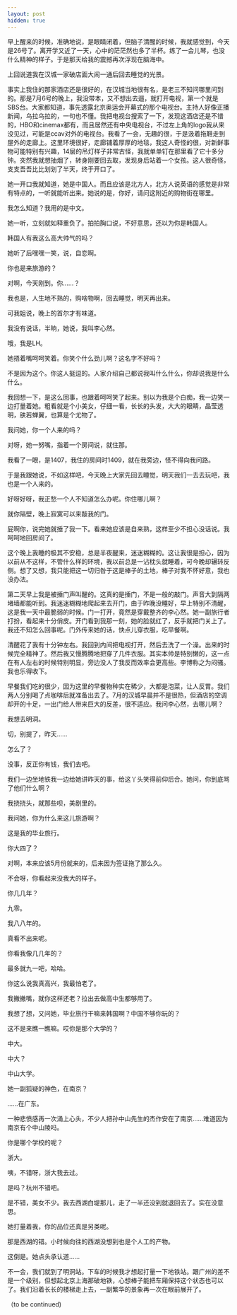 ```yaml
---
layout: post
hidden: true
---
```

早上醒来的时候，准确地说，是眼睛闭着，但脑子清醒的时候，我就感觉到，今天是26号了。离开学又近了一天，心中的茫茫然也多了半杯。练了一会儿琴，也没什么精神的样子。于是那天给我的震撼再次浮现在脑海中。
  
上回说道我在汉城一家破店面大闹一通后回去睡觉的光景。
  
事实上我住的那家酒店还是很好的，在汉城当地很有名，是老三不知问哪里问到的。那是7月6号的晚上，我没带本，又不想出去遛，就打开电视，第一个就是SBS台。大家都知道，事先透露北京奥运会开幕式的那个电视台。主持人好像正播新闻，乌拉乌拉的，一句也不懂。我把电视台搜索了一下，发现这酒店还是不错的，HBO和cinemax都有，而且居然还有中央电视台，不过左上角的logo我从来没见过，可能是ccav对外的电视台。我看了一会，无趣的很，于是汲着拖鞋走到屋外的走廊上。这里环境很好，走廊铺着厚厚的地毯，我这人奇怪的很，对新鲜事物可能特别有兴趣，14层的吊灯样子非常古怪，我就单单钉在那里看了它十多分钟。突然我就想抽烟了，转身刚要回去取，发现身后站着一个女孩。这人很奇怪，支支吾吾比比划划了半天，终于开口了。
  
她一开口我就知道，她是中国人。而且应该是北方人，北方人说英语的感觉是非常有特点的，一听就能听出来。她说的是，你好，请问这附近的购物街在哪里。
  
我怎么知道？我用的是中文。
  
她一听，立刻就如释重负了。拍拍胸口说，不好意思，还以为你是韩国人。
  
韩国人有我这么高大帅气的吗？
  
她听了后嘿嘿一笑，说，自恋啊。
  
你也是来旅游的？
  
对啊，今天刚到。你……？
  
我也是，人生地不熟的，购啥物啊，回去睡觉，明天再出来。
  
可我姐说，晚上的首尔才有味道。
  
我没有说话，半晌，她说，我叫李心然。
  
哦，我是LH。
  
她捂着嘴呵呵笑着。你笑个什么劲儿啊？这名字不好吗？
  
不是因为这个。你这人挺逗的。人家介绍自己都说我叫什么什么，你却说我是什么什么。
  
我回想一下，是这么回事，也跟着呵呵笑了起来。别以为我是个白痴，我一边笑一边打量着她。粗看就是个小美女，仔细一看，长长的头发，大大的眼睛，晶莹透明，肤若蝉翼，也算是个尤物了。
  
我问她，你一个人来的吗？
  
对呀，她一努嘴，指着一个房间说，就住那。
  
我看了一眼，是1407，我住的房间时1409，就在我旁边，怪不得向我问路。
  
于是我跟她说，不如这样吧，今天晚上大家先回去睡觉，明天我们一去去玩吧，我也是一个人来的。
  
好呀好呀，我正愁一个人不知道怎么办呢。你住哪儿啊？
  
就你隔壁，晚上寂寞可以来敲我的门。
  
屁啊你，说完她就捶了我一下。看来她应该是自来熟，这样至少不担心没话说。我呵呵地回房间了。
  
这个晚上我睡的极其不安稳，总是半夜醒来，迷迷糊糊的。这让我很是担心，因为以前从不这样，不管什么样的环境，我以前总是一沾枕头就睡着，可今晚却辗转反侧。想了又想，我只能把这一切归咎于这是棒子的土地，棒子对我不怀好意，我也没办法。

第二天早上我是被捶门声叫醒的。这真的是捶门，不是一般的敲门。声音大到隔两堵墙都能听到。我迷迷糊糊地爬起来去开门，由于昨晚没睡好，早上特别不清醒，这是我一天中最脆弱的时候。门一打开，竟然是穿戴整齐的李心然。她一副旅行者打扮，看起来十分俏皮。开门看到我那一刻，她的脸就红了，反手就把门关上了。我还不知怎么回事呢。门外传来她的话，快点儿穿衣服，吃早餐啊。
  
清醒花了我有十分钟左右。我回到内间把电视打开，然后去洗了一个澡。出来的时候完全精神了。然后我又慢腾腾地把穿了几件衣服。其实本帅是特别懒的，这一点在有人左右的时候特别明显，旁边没人了我反而效率会更高些。李博称之为闷骚。我也乐得收下。
  
早餐我们吃的很少，因为这里的早餐物种实在稀少，大都是泡菜，让人反胃。我们两人分别喝了点咖啡后就准备出去了。7月的汉城早晨并不是很热，但酒店的空调却开的十足，一出门给人带来巨大的反差，很不适应。我问李心然，去哪儿啊？
  
我想去明洞。
  
切，别提了，昨天……
  
怎么了？
  
没事，反正你有钱，我们去吧。
  
我们一边坐地铁我一边给她讲昨天的事，给这丫头笑得前仰后合。她问，你到底骂了他们什么啊？
  
我挠挠头，就那些呗，美剧里的。
  
我问她，你为什么来这儿旅游啊？
  
这是我的毕业旅行。
  
你大四了？
  
对啊，本来应该5月份就来的，后来因为签证拖了那么久。
  
不会呀，你看起来没我大的样子。
  
你几几年？
  
九零。
  
我八八年的。
  
真看不出来呢。
  
你看我像几几年的？
  
最多就九一吧，哈哈。
  
你这么说我真高兴，我最怕老了。
  
我撇撇嘴，就你这样还老？拉出去做高中生都够用了。
  
我想了想，又问她，毕业旅行干嘛来韩国啊？中国不够你玩的？
  
这不是来瞧一瞧嘛。哎你是那个大学的？
  
中大。
  
中大？
  
中山大学。
  
她一副狐疑的神色，在南京？
  
……在广东。
  
一种悲愤感再一次涌上心头，不少人把孙中山先生的杰作安在了南京……难道因为南京有个中山陵吗。
  
你是哪个学校的呢？
  
浙大。
  
咦，不错呀，浙大我去过。
  
是吗？杭州不错吧。
  
是不错，美女不少。我去西湖白堤那儿，走了一半还没到就退回去了。实在没意思。
  
她打量着我，你的品位还真是另类呢。
  
那是西湖的错。小时候向往的西湖没想到也是个人工的产物。
  
这倒是。她点头承认道……
  
不一会，我们就到了明洞站。下车的时候我才想起打量一下地铁站。跟广州的差不是一个级别，但想起北京上海那破地铁，心想棒子能把车厢保持这个状态也可以了。我们沿着长长的楼梯走上去，一副繁华的景象再一次在眼前展开了。
  
（to be continued)